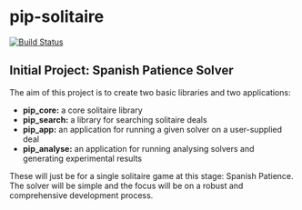 # pip-solitaire

[![Build Status](https://travis-ci.com/thecharlesblake/pip-solitaire.svg?branch=master)](https://travis-ci.com/thecharlesblake/pip-solitaire)

## Initial Project: Spanish Patience Solver

The aim of this project is to create two basic libraries and two applications:

- **pip_core:** a core solitaire library
- **pip_search:** a library for searching solitaire deals
- **pip_app:** an application for running a given solver on a user-supplied
  deal
- **pip_analyse:** an application for running analysing solvers and generating 
  experimental results

These will just be for a single solitaire game at this stage: Spanish Patience.
The solver will be simple and the focus will be on a robust and comprehensive
development process.
